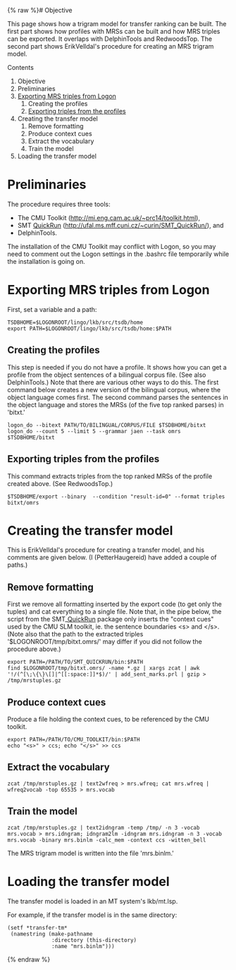 {% raw %}# Objective

This page shows how a trigram model for transfer ranking can be built.
The first part shows how profiles with MRSs can be built and how MRS
triples can be exported. It overlaps with DelphinTools
and RedwoodsTop. The second part shows
ErikVelldal's procedure for creating an MRS trigram
model.

Contents

1. Objective
2. Preliminaries
3. [Exporting MRS triples from
Logon]()
   1. Creating the profiles
   2. [Exporting triples from the
profiles]()
4. Creating the transfer model
   1. Remove formatting
   2. Produce context cues
   3. Extract the vocabulary
   4. Train the model
5. Loading the transfer model

# Preliminaries

The procedure requires three tools:

- The CMU Toolkit (<http://mi.eng.cam.ac.uk/~prc14/toolkit.html>),
- SMT [QuickRun](/QuickRun)
(<http://ufal.ms.mff.cuni.cz/~curin/SMT_QuickRun/>), and
- DelphinTools.

The installation of the CMU Toolkit may conflict with Logon, so you may
need to comment out the Logon settings in the .bashrc file temporarily
while the installation is going on.

# Exporting MRS triples from Logon

First, set a variable and a path:

    TSDBHOME=$LOGONROOT/lingo/lkb/src/tsdb/home
    export PATH=$LOGONROOT/lingo/lkb/src/tsdb/home:$PATH

## Creating the profiles

This step is needed if you do not have a profile. It shows how you can
get a profile from the object sentences of a bilingual corpus file. (See
also DelphinTools.) Note that there are various other
ways to do this. The first command below creates a new version of the
bilingual corpus, where the object language comes first. The second
command parses the sentences in the object language and stores the MRSs
(of the five top ranked parses) in 'bitxt.'

    logon_do --bitext PATH/TO/BILINGUAL/CORPUS/FILE $TSDBHOME/bitxt
    logon_do --count 5 --limit 5 --grammar jaen --task omrs $TSDBHOME/bitxt

## Exporting triples from the profiles

This command extracts triples from the top ranked MRSs of the profile
created above. (See RedwoodsTop.)

    $TSDBHOME/export --binary  --condition "result-id=0" --format triples bitxt/omrs

# Creating the transfer model

This is ErikVelldal's procedure for creating a transfer
model, and his comments are given below. (I
(PetterHaugereid) have added a couple of paths.)

## Remove formatting

First we remove all formatting inserted by the export code (to get only
the tuples) and cat everything to a single file. Note that, in the pipe
below, the script from the SMT\_[QuickRun](/QuickRun) package only
inserts the "context cues" used by the CMU SLM toolkit, ie. the sentence
boundaries &lt;s&gt; and &lt;/s&gt;. (Note also that the path to the
extracted triples '$LOGONROOT/tmp/bitxt.omrs/' may differ if you did not
follow the procedure above.)

    export PATH=/PATH/TO/SMT_QUICKRUN/bin:$PATH
    find $LOGONROOT/tmp/bitxt.omrs/ -name *.gz | xargs zcat | awk '!/(^[\;\{\}\[]|^[[:space:]]*$)/' | add_sent_marks.prl | gzip > /tmp/mrstuples.gz

## Produce context cues

Produce a file holding the context cues, to be referenced by the CMU
toolkit.

    export PATH=/PATH/TO/CMU_TOOLKIT/bin:$PATH
    echo "<s>" > ccs; echo "</s>" >> ccs

## Extract the vocabulary

    zcat /tmp/mrstuples.gz | text2wfreq > mrs.wfreq; cat mrs.wfreq | wfreq2vocab -top 65535 > mrs.vocab

## Train the model

    zcat /tmp/mrstuples.gz | text2idngram -temp /tmp/ -n 3 -vocab mrs.vocab > mrs.idngram; idngram2lm -idngram mrs.idngram -n 3 -vocab mrs.vocab -binary mrs.binlm -calc_mem -context ccs -witten_bell

The MRS trigram model is written into the file 'mrs.binlm.'

# Loading the transfer model

The transfer model is loaded in an MT system's lkb/mt.lsp.

For example, if the transfer model is in the same directory:

    (setf *transfer-tm*
     (namestring (make-pathname
                  :directory (this-directory)
                  :name "mrs.binlm")))
<update date omitted for speed>{% endraw %}